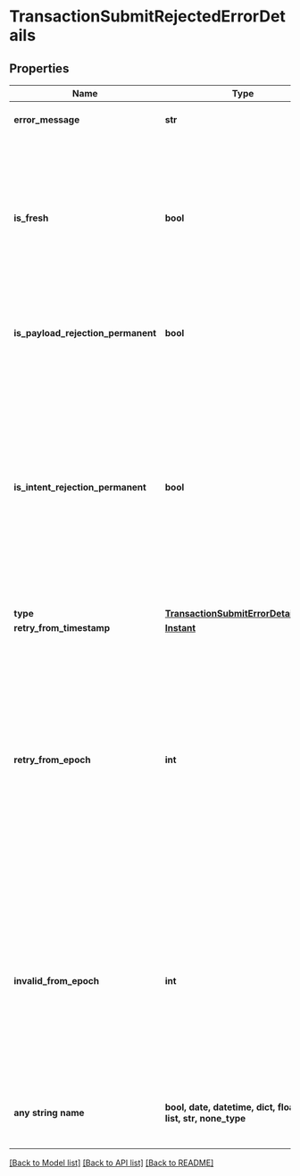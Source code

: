 # TransactionSubmitRejectedErrorDetails


## Properties
Name | Type | Description | Notes
------------ | ------------- | ------------- | -------------
**error_message** | **str** | An explanation of the error | 
**is_fresh** | **bool** | Whether (true) this rejected status has just been calculated fresh, or (false) the status is from the pending transaction result cache.  | 
**is_payload_rejection_permanent** | **bool** | Whether the rejection of this payload is known to be permanent.  | 
**is_intent_rejection_permanent** | **bool** | Whether the rejection of this intent is known to be permanent - this is a stronger statement than the payload rejection being permanent, as it implies any payloads containing the intent will also be permanently rejected.  | 
**type** | [**TransactionSubmitErrorDetailsType**](TransactionSubmitErrorDetailsType.md) |  | 
**retry_from_timestamp** | [**Instant**](Instant.md) |  | [optional] 
**retry_from_epoch** | **int** | An integer between &#x60;0&#x60; and &#x60;10^10&#x60;, marking the epoch after which the node will consider recalculating the validity of the transaction. Only present if the rejection is temporary due to a header specifying a \&quot;from epoch\&quot; in the future.  | [optional] 
**invalid_from_epoch** | **int** | An integer between &#x60;0&#x60; and &#x60;10^10&#x60;, marking the epoch from which the transaction will no longer be valid, and be permanently rejected. Only present if the rejection isn&#39;t permanent.  | [optional] 
**any string name** | **bool, date, datetime, dict, float, int, list, str, none_type** | any string name can be used but the value must be the correct type | [optional]

[[Back to Model list]](../README.md#documentation-for-models) [[Back to API list]](../README.md#documentation-for-api-endpoints) [[Back to README]](../README.md)



